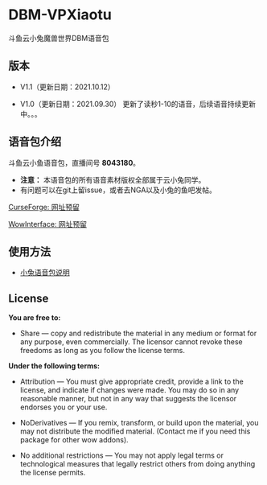 # DBM-VPXiaotu

斗鱼云小兔魔兽世界DBM语音包

## 版本

- V1.1（更新日期：2021.10.12）


- V1.0（更新日期：2021.09.30）
更新了读秒1-10的语音，后续语音持续更新中。。。


## 语音包介绍

斗鱼云小鱼语音包，直播间号 **8043180**。

- **注意：** 本语音包的所有语音素材版权全部属于云小兔同学。
- 有问题可以在git上留issue，或者去NGA以及小兔的鱼吧发帖。

[CurseForge: 网址预留]()

[WowInterface: 网址预留]()


## 使用方法

- [小兔语音包说明](./HOWTOUSE.md)

## License

**You are free to:**

- Share — copy and redistribute the material in any medium or format for any purpose, even commercially.
The licensor cannot revoke these freedoms as long as you follow the license terms.

**Under the following terms:**

- Attribution — You must give appropriate credit, provide a link to the license, and indicate if changes were made. You may do so in any reasonable manner, but not in any way that suggests the licensor endorses you or your use.

- NoDerivatives — If you remix, transform, or build upon the material, you may not distribute the modified material. (Contact me if you need this package for other wow addons).

- No additional restrictions — You may not apply legal terms or technological measures that legally restrict others from doing anything the license permits.

